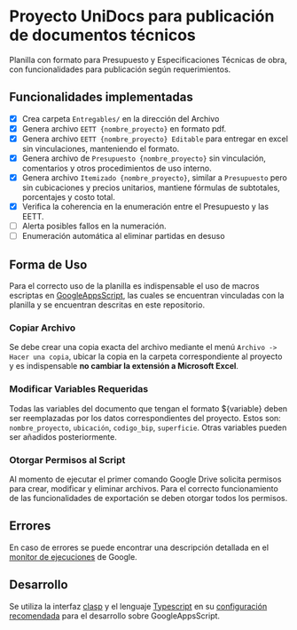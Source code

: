# Proyecto UniDocs para publicación de documentos técnicos

Planilla con formato para Presupuesto y Especificaciones Técnicas de obra, con funcionalidades para publicación según requerimientos.

## Funcionalidades implementadas

- [x] Crea carpeta `Entregables/` en la dirección del Archivo
- [x] Genera archivo `EETT {nombre_proyecto}` en formato pdf.
- [x] Genera archivo `EETT {nombre_proyecto} Editable` para entregar en excel sin vinculaciones, manteniendo el formato.
- [x] Genera archivo de `Presupuesto {nombre_proyecto}` sin vinculación, comentarios y otros procedimientos de uso interno.
- [x] Genera archivo `Itemizado {nombre_proyecto}`, similar a `Presupuesto` pero sin cubicaciones y precios unitarios, mantiene fórmulas de subtotales, porcentajes y costo total.
- [x] Verifica la coherencia en la enumeración entre el Presupuesto y las EETT.
- [ ] Alerta posibles fallos en la numeración.
- [ ] Enumeración automática al eliminar partidas en desuso

## Forma de Uso

Para el correcto uso de la planilla es indispensable el uso de macros escriptas en [GoogleAppsScript](https://www.google.com/script/start/), las cuales se encuentran vinculadas con la planilla y se encuentran descritas en este repositorio.

### Copiar Archivo

Se debe crear una copia exacta del archivo mediante el menú `Archivo -> Hacer una copia`, ubicar la copia en la carpeta correspondiente al proyecto y es indispensable **no cambiar la extensión a Microsoft Excel**.

### Modificar Variables Requeridas
Todas las variables del documento que tengan el formato ${variable} deben ser reemplazadas por los datos correspondientes del proyecto. Estos son: `nombre_proyecto`, `ubicación`, `codigo_bip`, `superficie`. Otras variables pueden ser añadidos posteriormente.


### Otorgar Permisos al Script

Al momento de ejecutar el primer comando Google Drive solicita permisos para crear, modificar y eliminar archivos. Para el correcto funcionamiento de las funcionalidades de exportación se deben otorgar todos los permisos.


## Errores

En caso de errores se puede encontrar una descripción detallada en el [monitor de ejecuciones](https://script.google.com/home/executions) de Google.

## Desarrollo

Se utiliza la interfaz [clasp](https://developers.google.com/apps-script/guides/clasp) y el lenguaje [Typescript](https://www.typescriptlang.org/) en su [configuración recomendada](https://developers.google.com/apps-script/guides/typescript) para el desarrollo sobre GoogleAppsScript.
